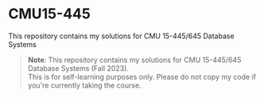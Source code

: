 # CMU15-445
This repository contains my solutions for CMU 15-445/645 Database Systems
> **Note**: This repository contains my solutions for CMU 15-445/645 Database Systems (Fall 2023).  
> This is for self-learning purposes only. Please do not copy my code if you're currently taking the course.